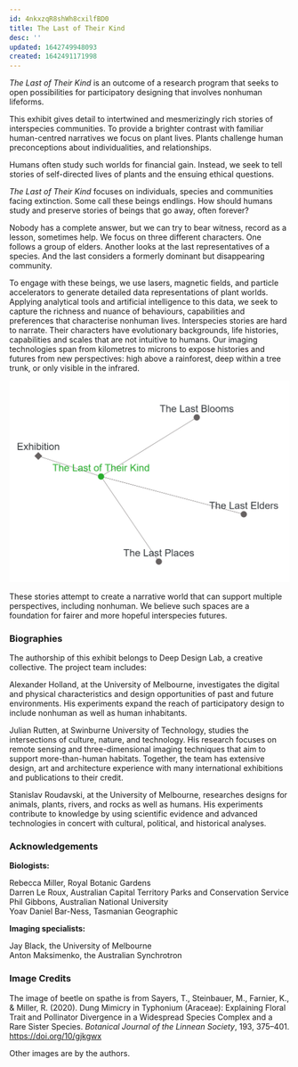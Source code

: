```yaml
---
id: 4nkxzqR8shWh8cxilfBD0
title: The Last of Their Kind
desc: ''
updated: 1642749948093
created: 1642491171998
---
```


_The Last of Their Kind_ is an outcome of a research program that seeks to open possibilities for participatory designing that involves nonhuman lifeforms.

This exhibit gives detail to intertwined and mesmerizingly rich stories of interspecies communities. To provide a brighter contrast with familiar human-centred narratives we focus on plant lives. Plants challenge human preconceptions about individualities, and relationships.

Humans often study such worlds for financial gain. Instead, we seek to tell stories of self-directed lives of plants and the ensuing ethical questions.

_The Last of Their Kind_ focuses on individuals, species and communities facing extinction. Some call these beings endlings. How should humans study and preserve stories of beings that go away, often forever?

Nobody has a complete answer, but we can try to bear witness, record as a lesson, sometimes help. We focus on three different characters. One follows a group of elders. Another looks at the last representatives of a species. And the last considers a formerly dominant but disappearing community.

To engage with these beings, we use lasers, magnetic fields, and particle accelerators to generate detailed data representations of plant worlds. Applying analytical tools and artificial intelligence to this data, we seek to capture the richness and nuance of behaviours, capabilities and preferences that characterise nonhuman lives. Interspecies stories are hard to narrate. Their characters have evolutionary backgrounds, life histories, capabilities and scales that are not intuitive to humans. Our imaging technologies span from kilometres to microns to expose histories and futures from new perspectives: high above a rainforest, deep within a tree trunk, or only visible in the infrared.

![](/assets/images/2022-01-21-18-24-06.png)

These stories attempt to create a narrative world that can support multiple perspectives, including nonhuman. We believe such spaces are a foundation for fairer and more hopeful interspecies futures.

### Biographies

The authorship of this exhibit belongs to Deep Design Lab, a creative collective. The project team includes:

Alexander Holland, at the University of Melbourne, investigates the digital and physical characteristics and design opportunities of past and future environments. His experiments expand the reach of participatory design to include nonhuman as well as human inhabitants.

Julian Rutten, at Swinburne University of Technology, studies the intersections of culture, nature, and technology. His research focuses on remote sensing and three-dimensional imaging techniques that aim to support more-than-human habitats.
Together, the team has extensive design, art and architecture experience with many international exhibitions and publications to their credit.

Stanislav Roudavski, at the University of Melbourne, researches designs for animals, plants, rivers, and rocks as well as humans. His experiments contribute to knowledge by using scientific evidence and advanced technologies in concert with cultural, political, and historical analyses.

### Acknowledgements

**Biologists:**

Rebecca Miller, Royal Botanic Gardens  
Darren Le Roux, Australian Capital Territory Parks and Conservation Service  
Phil Gibbons, Australian National University  
Yoav Daniel Bar-Ness, Tasmanian Geographic

**Imaging specialists:** 

Jay Black, the University of Melbourne  
Anton Maksimenko, the Australian Synchrotron

### Image Credits

The image of beetle on spathe is from Sayers, T., Steinbauer, M., Farnier, K., & Miller, R. (2020). Dung Mimicry in Typhonium (Araceae): Explaining Floral Trait and Pollinator Divergence in a Widespread Species Complex and a Rare Sister Species. _Botanical Journal of the Linnean Society_, 193, 375–401. <https://doi.org/10/gjkgwx>

Other images are by the authors.
